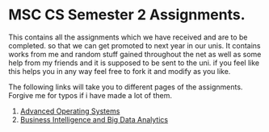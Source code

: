 # MSC CS Semester 2 Assignments.

This contains all the assignments which we have received and are to be completed.
so that we can get promoted to next year in our unis. It contains works
from me and random stuff gained throughout the net as well as some help
from my friends and it is supposed to be sent to the uni. if you feel like 
this helps you in any way feel free to fork it and modify as you like.

The following links will take you to different pages of the assignments. Forgive me for typos if i have made a lot of them.

1. [Advanced Operating Systems](advanced-os.md)
2. [Business Intelligence and Big Data Analytics](bibda.md)